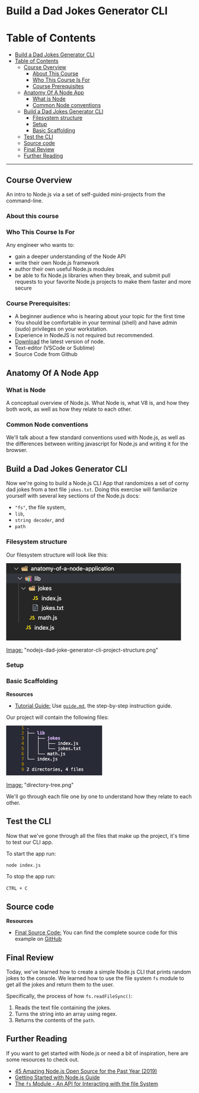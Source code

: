 # Build a Dad Jokes Generator CLI

# Table of Contents

- [Build a Dad Jokes Generator CLI](#build-a-dad-jokes-generator-cli)
- [Table of Contents](#table-of-contents)
  - [Course Overview](#course-overview)
    - [About This Course](#about-this-course)
    - [Who This Course Is For](#who-this-course-is-for)
    - [Course Prerequisites](#course-prerequisites)
  - [Anatomy Of A Node App](#anatomy-of-a-node-app)
    - [What is Node](#what-is-node)
    - [Common Node conventions](#common-node-conventions)
  - [Build a Dad Jokes Generator CLI](#build-a-dad-jokes-generator-cli-1)
    - [Filesystem structure](#filesystem-structure)
    - [Setup](#setup)
    - [Basic Scaffolding](#basic-scaffolding)
  - [Test the CLI](#test-the-cli)
  - [Source code](#source-code)
  - [Final Review](#final-review)
  - [Further Reading](#further-reading)

---


## Course Overview

An intro to Node.js via a set of self-guided mini-projects from the command-line.

### About this course

### Who This Course Is For
Any engineer who wants to:

- gain a deeper understanding of the Node API
- write their own Node.js framework
- author their own useful Node.js modules
- be able to fix Node.js libraries when they break, and submit pull requests to your favorite Node.js projects to make them faster and more secure

### Course Prerequisites:
- A beginner audience who is hearing about your topic for the first time
- You should be comfortable in your terminal (shell) and have admin (sudo) privileges on your workstation.
- Experience in NodeJS is not required but recommended.
- [Download](https://nodejs.org/en/download/) the latest version of node.
- Text-editor (VSCode or Sublime)
- Source Code from Github

## Anatomy Of A Node App

### What is Node

A conceptual overview of Node.js. What Node is, what V8 is, and how they both work, as well as how they relate to each other.

### Common Node conventions

We'll talk about a few standard conventions used with Node.js, as well as the differences between writing javascript for Node.js and writing it for the browser.

## Build a Dad Jokes Generator CLI
Now we're going to build a Node.js CLI App that randomizes a set of corny dad jokes from a text file `jokes.txt`. Doing this exercise will familiarize yourself with several key sections of the Node.js docs:

- `"fs"`, the file system,
- `lib`,
- `string decoder`, and
- `path`

### Filesystem structure

Our filesystem structure will look like this:

![nodejs-dad-joke-generator-cli-project-structure](https://raw.githubusercontent.com/fredsiika/node-academy/master/Section-1/nodejs-dad-joke-generator-cli-project-structure.png)

[Image:](https://raw.githubusercontent.com/fredsiika/node-academy/master/Section-1/nodejs-dad-joke-generator-cli-project-structure.png) "nodejs-dad-joke-generator-cli-project-structure.png"

### Setup

### Basic Scaffolding

**Resources**

- [Tutorial Guide:](https://github.com/fredsiika/node-academy/blob/master/Section-1/resources/guide.md) Use [`guide.md`](https://github.com/fredsiika/node-academy/blob/master/Section-1/resources/guide.md), the step-by-step instruction guide.

Our project will contain the following files:

![directory-tree](https://raw.githubusercontent.com/fredsiika/node-academy/master/Section-1/directory-tree.png)

[Image:](https://raw.githubusercontent.com/fredsiika/node-academy/master/Section-1/directory-tree.png)
"directory-tree.png"

We'll go through each file one by one to understand how they relate to each other.

## Test the CLI

Now that we've gone through all the files that make up the project, it's time to test our CLI app.

To start the app run:

```bash
node index.js
```

To stop the app run:

`CTRL + C`

## Source code

**Resources**

- [Final Source Code:](https://github.com/fredsiika/node-academy/tree/master/Section-1/FINAL) You can find the complete source code for this example on [GitHub](https://github.com/fredsiika/node-academy/tree/master/Section-1/FINAL)

## Final Review

Today, we’ve learned how to create a simple Node.js CLI that prints random jokes to the console. We learned how to use the file system `fs` module to get all the jokes and return them to the user.

Specifically, the process of how `fs.readFileSync()`:
1. Reads the text file containing the jokes.
2. Turns the string into an array using regex.
3. Returns the contents of the `path`.

## Further Reading

If you want to get started with Node.js or need a bit of inspiration, here are some resources to check out. 
- [45 Amazing Node.js Open Source for the Past Year (2019)](https://medium.mybridge.co/45-amazing-node-js-open-source-for-the-past-year-v-2019-c774d750e925)
- [Getting Started with Node.js Guide](https://nodejs.org/en/docs/guides/getting-started-guide/)
- [The `fs` Module - An API for Interacting with the file System](https://nodejs.org/api/fs.html)
